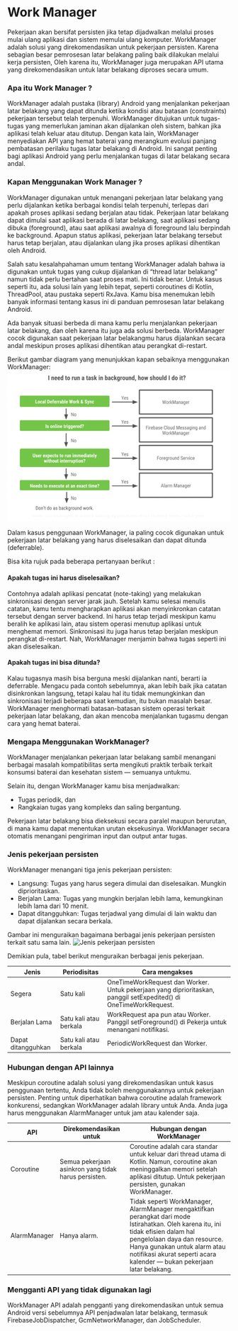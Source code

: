 # Work Manager

Pekerjaan akan bersifat persisten jika tetap dijadwalkan melalui proses mulai ulang aplikasi dan sistem memulai ulang komputer. WorkManager adalah solusi yang direkomendasikan untuk pekerjaan persisten. Karena sebagian besar pemrosesan latar belakang paling baik dilakukan melalui kerja persisten, Oleh karena itu, WorkManager juga merupakan API utama yang direkomendasikan untuk latar belakang diproses secara umum.

### Apa itu Work Manager ?
WorkManager adalah pustaka (library) Android yang menjalankan pekerjaan latar belakang yang dapat ditunda ketika kondisi atau batasan (constraints) pekerjaan tersebut telah terpenuhi.
WorkManager ditujukan untuk tugas-tugas yang memerlukan jaminan akan dijalankan oleh sistem, bahkan jika aplikasi telah keluar atau ditutup.
Dengan kata lain, WorkManager menyediakan API yang hemat baterai yang merangkum evolusi panjang pembatasan perilaku tugas latar belakang di Android. Ini sangat penting bagi aplikasi Android yang perlu menjalankan tugas di latar belakang secara andal.

### Kapan Menggunakan Work Manager ?
WorkManager digunakan untuk menangani pekerjaan latar belakang yang perlu dijalankan ketika berbagai kondisi telah terpenuhi, terlepas dari apakah proses aplikasi sedang berjalan atau tidak. Pekerjaan latar belakang dapat dimulai saat aplikasi berada di latar belakang, saat aplikasi sedang dibuka (foreground), atau saat aplikasi awalnya di foreground lalu berpindah ke background. Apapun status aplikasi, pekerjaan latar belakang tersebut harus tetap berjalan, atau dijalankan ulang jika proses aplikasi dihentikan oleh Android.

Salah satu kesalahpahaman umum tentang WorkManager adalah bahwa ia digunakan untuk tugas yang cukup dijalankan di “thread latar belakang” namun tidak perlu bertahan saat proses mati. Ini tidak benar. Untuk kasus seperti itu, ada solusi lain yang lebih tepat, seperti coroutines di Kotlin, ThreadPool, atau pustaka seperti RxJava. Kamu bisa menemukan lebih banyak informasi tentang kasus ini di panduan pemrosesan latar belakang Android.

Ada banyak situasi berbeda di mana kamu perlu menjalankan pekerjaan latar belakang, dan oleh karena itu juga ada solusi berbeda. WorkManager cocok digunakan saat pekerjaan latar belakangmu harus dijalankan secara andal meskipun proses aplikasi dihentikan atau perangkat di-restart.

Berikut gambar diagram yang menunjukkan kapan sebaiknya menggunakan WorkManager:
![Why](img/kapan.png)

Dalam kasus penggunaan WorkManager, ia paling cocok digunakan untuk pekerjaan latar belakang yang harus diselesaikan dan dapat ditunda (deferrable).

Bisa kita rujuk pada beberapa pertanyaan berikut :

#### Apakah tugas ini harus diselesaikan?
Contohnya adalah aplikasi pencatat (note-taking) yang melakukan sinkronisasi dengan server jarak jauh. Setelah kamu selesai menulis catatan, kamu tentu mengharapkan aplikasi akan menyinkronkan catatan tersebut dengan server backend. Ini harus tetap terjadi meskipun kamu beralih ke aplikasi lain, atau sistem operasi menutup aplikasi untuk menghemat memori. Sinkronisasi itu juga harus tetap berjalan meskipun perangkat di-restart. Nah, WorkManager menjamin bahwa tugas seperti ini akan diselesaikan.

#### Apakah tugas ini bisa ditunda?
Kalau tugasnya masih bisa berguna meski dijalankan nanti, berarti ia deferrable. Mengacu pada contoh sebelumnya, akan lebih baik jika catatan disinkronkan langsung, tetapi kalau hal itu tidak memungkinkan dan sinkronisasi terjadi beberapa saat kemudian, itu bukan masalah besar. WorkManager menghormati batasan-batasan sistem operasi terkait pekerjaan latar belakang, dan akan mencoba menjalankan tugasmu dengan cara yang hemat baterai.

### Mengapa Menggunakan WorkManager?
WorkManager menjalankan pekerjaan latar belakang sambil menangani berbagai masalah kompatibilitas serta mengikuti praktik terbaik terkait konsumsi baterai dan kesehatan sistem — semuanya untukmu.

Selain itu, dengan WorkManager kamu bisa menjadwalkan:
- Tugas periodik, dan
- Rangkaian tugas yang kompleks dan saling bergantung.

Pekerjaan latar belakang bisa dieksekusi secara paralel maupun berurutan, di mana kamu dapat menentukan urutan eksekusinya. WorkManager secara otomatis menangani pengiriman input dan output antar tugas.


### Jenis pekerjaan persisten
WorkManager menangani tiga jenis pekerjaan persisten:

- Langsung: Tugas yang harus segera dimulai dan diselesaikan. Mungkin diprioritaskan.
- Berjalan Lama: Tugas yang mungkin berjalan lebih lama, kemungkinan lebih lama dari 10 menit.
- Dapat ditangguhkan: Tugas terjadwal yang dimulai di lain waktu dan dapat dijalankan secara berkala.

Gambar ini menguraikan bagaimana berbagai jenis pekerjaan persisten terkait satu sama lain.
![Jenis pekerjaan persisten](https://developer.android.com/static/images/guide/background/workmanager_main.svg?hl=id)

Demikian pula, tabel berikut menguraikan berbagai jenis pekerjaan.

| Jenis | Periodisitas | Cara mengakses |
| -- | -- | -- |
| Segera | Satu kali | OneTimeWorkRequest dan Worker. Untuk pekerjaan yang diprioritaskan, panggil setExpedited() di OneTimeWorkRequest. |
| Berjalan Lama | Satu kali atau berkala | WorkRequest apa pun atau Worker. Panggil setForeground() di Pekerja untuk menangani notifikasi. |
| Dapat ditangguhkan | Satu kali atau berkala | PeriodicWorkRequest dan Worker. |

### Hubungan dengan API lainnya
Meskipun coroutine adalah solusi yang direkomendasikan untuk kasus penggunaan tertentu, Anda tidak boleh menggunakannya untuk pekerjaan persisten. Penting untuk diperhatikan bahwa coroutine adalah framework konkurensi, sedangkan WorkManager adalah library untuk Anda. Anda juga harus menggunakan AlarmManager untuk jam atau kalender saja.

| API | Direkomendasikan untuk | Hubungan dengan WorkManager |
| -- | -- | -- |
| Coroutine | Semua pekerjaan asinkron yang tidak harus persisten. | Coroutine adalah cara standar untuk keluar dari thread utama di Kotlin. Namun, coroutine akan meninggalkan memori setelah aplikasi ditutup. Untuk pekerjaan persisten, gunakan WorkManager. |
| AlarmManager | Hanya alarm. | Tidak seperti WorkManager, AlarmManager mengaktifkan perangkat dari mode Istirahatkan. Oleh karena itu, ini tidak efisien dalam hal pengelolaan daya dan resource. Hanya gunakan untuk alarm atau notifikasi akurat seperti acara kalender — bukan pekerjaan latar belakang. |

### Mengganti API yang tidak digunakan lagi
WorkManager API adalah pengganti yang direkomendasikan untuk semua Android versi sebelumnya API penjadwalan latar belakang, termasuk FirebaseJobDispatcher, GcmNetworkManager, dan JobScheduler.

